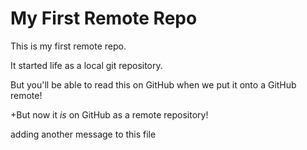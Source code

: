 # My First Remote Repo

This is my first remote repo.

It started life as a local git repository.

But you'll be able to read this on GitHub when we put it onto a GitHub remote!

+But now it *is* on GitHub as a remote repository!

adding another message  to this file
